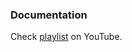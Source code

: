 ### Documentation

Check [playlist](https://www.youtube.com/playlist?list=PLAymxPbYHgl-fFy5can7uZBMJtFWVcphD) on YouTube.
